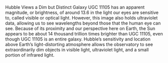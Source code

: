 Hubble Views a Dim but Distinct Galaxy 
 UGC 11105 has an apparent magnitude, or brightness, of around 13.6 in the light our eyes are sensitive to, called visible or optical light. However, this image also holds ultraviolet data, allowing us to see wavelengths beyond those that the human eye can see. Because of its proximity and our perspective here on Earth, the Sun appears to be about 14 thousand trillion times brighter than UGC 11105, even though UGC 11105 is an entire galaxy. Hubble’s sensitivity and location above Earth’s light-distorting atmosphere allows the observatory to see extraordinarily dim objects in visible light, ultraviolet light, and a small portion of infrared light.